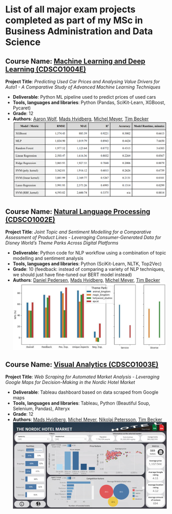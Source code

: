 # List of all major exam projects completed as part of my MSc in Business Administration and Data Science

## Course Name: [Machine Learning and Deep Learning (CDSCO1004E)](https://github.com/hvidbergm/university-projects/tree/main/Machine%20Learning%20and%20Deep%20Learning)
**Project Title**: *Predicting Used Car Prices and Analysing Value Drivers for Auto1 - A Comparative Study of Advanced Machine Learning Techniques*
* **Deliverable**: Python ML pipeline used to predict prices of used cars
* **Tools, languages and libraries**: Python (Pandas, SciKit-Learn, XGBoost, Pycaret)
* **Grade**: 12
* **Authors**: [Aaron Wolf](https://github.com/aWLF5), [Mads Hvidberg](https://github.com/hvidbergm), [Michel Meyer](https://github.com/MichelMeyer19), [Tim Becker](https://github.com/tim-beck)
![Machine learning](Machine%20Learning%20and%20Deep%20Learning/imgs/ml_results_table.PNG)


## Course Name: [Natural Language Processing (CDSCO1002E)](https://github.com/hvidbergm/university-projects/tree/main/Natural%20Language%20Processing)
**Project Title**: *Joint Topic and Sentiment Modelling for a Comparative Assessment of Product Lines - Leveraging Consumer-Generated Data for Disney World’s Theme Parks Across Digital Platforms*
* **Deliverable**: Python code for NLP workflow using a combination of topic modelling and sentiment analysis
* **Tools, languages and libraries**: Python (SciKit-Learn, NLTK, Top2Vec)
* **Grade**: 10 (feedback: instead of comparing a variety of NLP techniques, we should just have fine-tuned our BERT model instead)
* **Authors**: [Daniel Pedersen](https://github.com/NesreDerp), [Mads Hvidberg](https://github.com/hvidbergm), [Michel Meyer](https://github.com/MichelMeyer19), [Tim Becker](https://github.com/tim-beck) <br>
![Visual Analytics dashboard in Tableau](Natural%20Language%20Processing/imgs/nlp_resort_ratings.PNG)

## Course Name: [Visual Analytics (CDSCO1003E)](https://github.com/hvidbergm/university-projects/tree/main/Visual%20Analytics)
**Project Title**: *Web Scraping for Automated Market Analysis - Leveraging Google Maps for Decision-Making in the Nordic Hotel Market*
* **Deliverable**: Tableau dashboard based on data scraped from Google maps
* **Tools, languages and libraries**: Tableau, Python (Beautiful Soup, Selenium, Pandas), Alteryx
* **Grade**: 12
* **Authors**: [Mads Hvidberg](https://github.com/hvidbergm), [Michel Meyer](https://github.com/MichelMeyer19), [Nikolaj Petersson](https://github.com/nikolajpettersson), [Tim Becker](https://github.com/tim-beck) <br>
![Visual Analytics dashboard in Tableau](Visual%20Analytics/imgs/VA_Dashboard_front-page.png)

